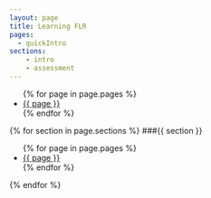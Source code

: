 ```yaml
---
layout: page
title: Learning FLR
pages:
  - quickIntro
sections:
	- intro
	- assessment
---
```


<ul>
	{% for page in page.pages %}
    <li>
      <a href="{{ page }}/{{ page }}.html">{{ page }}</a>
    </li>
  {% endfor %}
</ul>


{% for section in page.sections %}
###{{ section }}
<ul>
		{% for page in page.pages %}
    <li>
      <a href="{{ page }}/{{ page }}.html">{{ page }}</a>
    </li>
		{% endfor %}
</ul>
{% endfor %}

